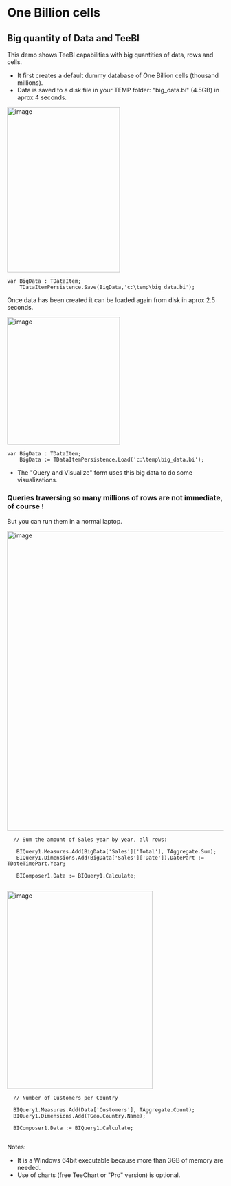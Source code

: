 # One Billion cells

## Big quantity of Data and TeeBI

This demo shows TeeBI capabilities with big quantities of data, rows and cells.

- It first creates a default dummy database of One Billion cells (thousand millions).
- Data is saved to a disk file in your TEMP folder: "big_data.bi" (4.5GB) in aprox 4 seconds.


<img width="262" height="383" alt="image" src="https://github.com/user-attachments/assets/c71c3833-62d6-413e-9b9d-da724493c90b" />

```delphi
var BigData : TDataItem;
    TDataItemPersistence.Save(BigData,'c:\temp\big_data.bi');
```
Once data has been created it can be loaded again from disk in aprox 2.5 seconds.

<img width="262" height="296" alt="image" src="https://github.com/user-attachments/assets/303495b7-d94d-42ce-ac47-504475d77d44" />

```delphi
var BigData : TDataItem;
    BigData := TDataItemPersistence.Load('c:\temp\big_data.bi');
```

- The "Query and Visualize" form uses this big data to do some visualizations.

### Queries traversing so many millions of rows are not immediate, of course !
But you can run them in a normal laptop.

<img width="1453" height="695" alt="image" src="https://github.com/user-attachments/assets/dc443141-9c46-469c-b68b-fa1d4c83ad20" />

```delphi
  // Sum the amount of Sales year by year, all rows:

   BIQuery1.Measures.Add(BigData['Sales']['Total'], TAggregate.Sum);
   BIQuery1.Dimensions.Add(BigData['Sales']['Date']).DatePart := TDateTimePart.Year;

   BIComposer1.Data := BIQuery1.Calculate;
   
```


<img width="338" height="459" alt="image" src="https://github.com/user-attachments/assets/67fb1d6b-26df-4370-b206-0350602023b9" />

```delphi
  // Number of Customers per Country

  BIQuery1.Measures.Add(Data['Customers'], TAggregate.Count);
  BIQuery1.Dimensions.Add(TGeo.Country.Name);   

  BIComposer1.Data := BIQuery1.Calculate;
   
```



Notes:
- It is a Windows 64bit executable because more than 3GB of memory are needed.
- Use of charts (free TeeChart or "Pro" version) is optional.
